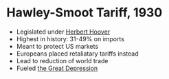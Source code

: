 # Hawley-Smoot Tariff, 1930
- Legislated under [Herbert Hoover](../people/hoover_herbert.md)
- Highest in history: 31-49% on imports
- Meant to protect US markets
- Europeans placed retaliatary tariffs instead
- Lead to reduction of world trade
- Fueled [the Great Depression](../events/great_depression)
